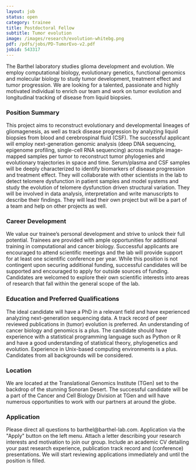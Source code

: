 ```yaml
---
layout: job
status: open
category: trainee
title: Postdoctoral Fellow
subtitle: Tumor evolution
image: /images/research/evolution-whitebg.png
pdf: /pdfs/jobs/PD-TumorEvo-v2.pdf
jobid: 543317
---
```


The Barthel laboratory studies glioma development and evolution. We employ computational biology, evolutionary genetics, functional genomics and molecular biology to study tumor development, treatment effect and tumor progression. We are looking for a talented, passionate and highly motivated individual to enrich our team and work on tumor evolution and longitudinal tracking of disease from liquid biopsies.

### Position Summary
This project aims to reconstruct evolutionary and developmental lineages of gliomagenesis, as well as track disease progression by analyzing liquid biopsies from blood and cerebrospinal fluid (CSF).  The successful applicant will employ next-generation genomic analysis (deep DNA sequencing, epigenome profiling, single-cell RNA sequencing) across multiple image-mapped samples per tumor to reconstruct tumor phylogenies and evolutionary trajectories in space and time. Serum/plasma and CSF samples will be deeply characterized to identify biomarkers of disease progression and treatment effect. They will collaborate with other scientists in the lab to detect telomere dysfunction in patient samples and model systems and study the evolution of telomere dysfunction driven structural variation. They will be involved in data analysis, interpretation and write manuscripts to describe their findings. They will lead their own project but will be a part of a team and help on other projects as well.

### Career Development
We value our trainee’s personal development and strive to unlock their full potential. Trainees are provided with ample opportunities for additional training in computational and cancer biology. Successful applicants are encouraged to attend scientific meetings and the lab will provide support for at least one scientific conference per year. While this position is not contingent upon securing additional funding, successful candidates will be supported and encouraged to apply for outside sources of funding. Candidates are welcomed to explore their own scientific interests into areas of research that fall within the general scope of the lab. 

### Education and Preferred Qualifications
The ideal candidate will have a PhD in a relevant field and have experienced analyzing next-generation sequencing data. A track record of peer reviewed publications in (tumor) evolution is preferred. An understanding of cancer biology and genomics is a plus. The candidate should have experience with a statistical programming language such as Python or R and have a good understanding of statistical theory, phylogenetics and evolution. Experience in Unix-based computing environments is a plus. Candidates from all backgrounds will be considered.

### Location
We are located at the Translational Genomics Institute (TGen) set to the backdrop of the stunning Sonoran Desert. The successful candidate will be a part of the Cancer and Cell Biology Division at TGen and will have numerous opportunities to work with our partners at around the globe.

### Application
Please direct all questions to barthel<span style="display:none">obfuscate</span>@barthel-lab.com. Application via the "Apply" button on the left menu. Attach a letter describing your research interests and motivation to join our group. Include an academic CV detailing your past research experience, publication track record and (conference) presentations. We will start reviewing applications immediately and until the position is filled. 
